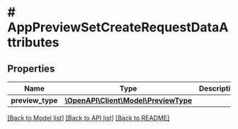 # # AppPreviewSetCreateRequestDataAttributes

## Properties

Name | Type | Description | Notes
------------ | ------------- | ------------- | -------------
**preview_type** | [**\OpenAPI\Client\Model\PreviewType**](PreviewType.md) |  | 

[[Back to Model list]](../../README.md#documentation-for-models) [[Back to API list]](../../README.md#documentation-for-api-endpoints) [[Back to README]](../../README.md)


